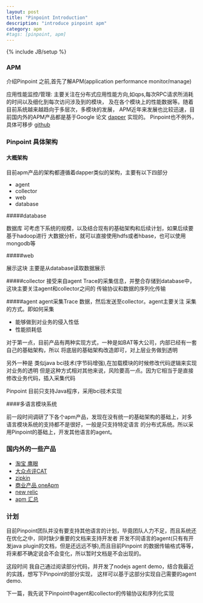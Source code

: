 ```yaml
---
layout: post
title: "Pinpoint Introduction"
description: "introduce pinpoint apm"
category: apm
#tags: [pinpoint, apm]
---
```

{% include JB/setup %}

### APM 

介绍Pinpoint 之前,首先了解APM(application performance monitor/manage)

应用性能监控/管理:
主要关注在分布式应用性能方向,如qps,每次RPC请求所消耗的时间以及细化到每次访问涉及到的模块，
及在各个模块上的性能数据等。随着目前系统越来越趋向于多层次，多模块的发展，
APM近年来发展也比较迅速，目前国内外的APM产品都是基于Google 
论文 [dapper](http://bigbully.github.io/Dapper-translation/) 实现的。
Pinpoint也不例外，具体可移步 [github](https://github.com/naver/pinpoint)

### Pinpoint 具体架构
#### 大概架构

目前apm产品的架构都遵循着dapper类似的架构，主要有以下四部分

* agent 
* collector
* web
* database

#####database

数据库 可考虑下系统的规模，以及结合现有的基础架构和后续计划，如果后续要基于hadoop进行
大数据分析，就可以直接使用hdfs或者hbase，也可以使用mongodb等

#####web

展示这块 主要是从database读取数据展示
    
#####collector
接受来自agent Trace的采集信息，并整合存储到database中，这块主要关注agent和collector之间的
传输协议和数据的序列化传输

#####agent
agent采集Trace 数据，然后发送至collector。agent主要关注 采集的方式。即如何采集 
        
* 能够做到对业务的侵入性低
* 性能损耗低
        
对于第一点，目前产品有两种实现方式，一种是如BAT等大公司，内部已经有一套自己的基础架构，所以
将底层的基础架构改造即可，对上层业务做到透明

另外一种是 类似java bci技术(字节码增强),在加载模块的时候修改代码逻辑来实现对业务的透明
但是这种方式相对其他来说，风险要高一点。因为它相当于是直接修改业务代码，插入采集代码
           
Pinpoint 目前只支持Java程序，采用bci技术实现

####多语言模块系统

前一段时间调研了下各个apm产品，发现在没有统一的基础架构的基础上，对多语言模块系统的支持都不是很好，一般是只支持特定语言
的分布式系统。所以采用Pinpoint的基础上，开发其他语言的agent。

        
### 国内外的一些产品

 * [淘宝 鹰眼](http://wenku.it168.com/d_001241168.shtml) 
 * [大众点评CAT](http://mp.weixin.qq.com/s?__biz=MzA5Nzc4OTA1Mw==&mid=410422335&idx=1&sn=6f155b1b5211a26cf0c1e92f954c9874#rd)
 * [zipkin](https://github.com/openzipkin/zipkin)
 * [商业产品 oneApm](http://www.oneapm.com/)
 * [new relic](https://newrelic.com/)
 * [apm 汇总](https://github.com/sdcuike/DistributedTracingSystem)

### 计划

 目前Pinpoint团队并没有要支持其他语言的计划，毕竟团队人力不足，而且系统还在优化之中，同时缺少重要的文档来支持开发者
 开发不同语言的agent(只有有开发java plugin的文档，但是还远远不够),而且目前Pinpoint 的数据传输格式等等，
 将来都不确定说会不会变化，所以暂时文档是不会出现的。

 这段时间 我自己通过阅读部分代码，并开发了nodejs agent demo，结合我最近的实践，想写下Pinpoint的部分实现，
 这样可以基于这部分实现自己需要的agent demo.

 下一篇，我先说下Pinpoint中agent和collector的传输协议和序列化实现

